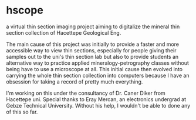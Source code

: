 # hscope
a virtual thin section imaging project aiming to digitalize the mineral thin section collection of Hacettepe Geological Eng. 

The main cause of this project was initially to provide a faster and more accessible way to view thin sections, especially for people giving their samples out to the uni's thin section lab but also to provide students an alternative way to practice applied mineralogy-petrography classes without being have to use a microscope at all. This initial cause then evolved into carrying the whole thin section collection into computers because I have an obsession for taking a record of pretty much everything.

I'm working on this under the consultancy of Dr. Caner Diker from Hacettepe uni.
Special thanks to Eray Mercan, an electronics undergrad at Gebze Technical University. Without his help, I wouldn't be able to done any of this so far.
